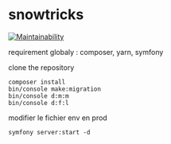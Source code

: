 # snowtricks

[![Maintainability](https://api.codeclimate.com/v1/badges/0927282ba7972272f032/maintainability)](https://codeclimate.com/github/CrabThug/snowtricks/maintainability)


requirement globaly : composer, yarn, symfony

clone the repository

```
composer install
bin/console make:migration
bin/console d:m:m
bin/console d:f:l
```

modifier le fichier env en prod

```
symfony server:start -d
```



